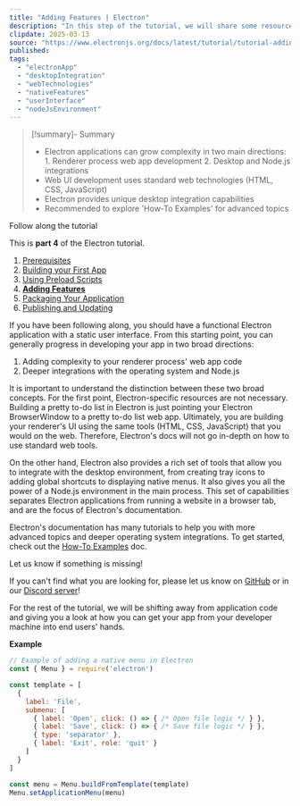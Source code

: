 ```yaml
---
title: "Adding Features | Electron"
description: "In this step of the tutorial, we will share some resources you should read to add features to your application"
clipdate: 2025-03-13
source: "https://www.electronjs.org/docs/latest/tutorial/tutorial-adding-features"
published:
tags:
  - "electronApp"
  - "desktopIntegration"
  - "webTechnologies"
  - "nativeFeatures"
  - "userInterface"
  - "nodeJsEnvironment"
---
```

> [!summary]- Summary
> - Electron applications can grow complexity in two main directions:
>         1. Renderer process web app development
>         2. Desktop and Node.js integrations
> - Web UI development uses standard web technologies (HTML, CSS, JavaScript)
> - Electron provides unique desktop integration capabilities
> - Recommended to explore 'How-To Examples' for advanced topics

Follow along the tutorial

This is **part 4** of the Electron tutorial.

1. [Prerequisites](https://www.electronjs.org/docs/latest/tutorial/tutorial-prerequisites)
2. [Building your First App](https://www.electronjs.org/docs/latest/tutorial/tutorial-first-app)
3. [Using Preload Scripts](https://www.electronjs.org/docs/latest/tutorial/tutorial-preload)
4. **[Adding Features](https://www.electronjs.org/docs/latest/tutorial/tutorial-adding-features)**
5. [Packaging Your Application](https://www.electronjs.org/docs/latest/tutorial/tutorial-packaging)
6. [Publishing and Updating](https://www.electronjs.org/docs/latest/tutorial/tutorial-publishing-updating)

If you have been following along, you should have a functional Electron application with a static user interface. From this starting point, you can generally progress in developing your app in two broad directions:

1. Adding complexity to your renderer process' web app code
2. Deeper integrations with the operating system and Node.js

It is important to understand the distinction between these two broad concepts. For the first point, Electron-specific resources are not necessary. Building a pretty to-do list in Electron is just pointing your Electron BrowserWindow to a pretty to-do list web app. Ultimately, you are building your renderer's UI using the same tools (HTML, CSS, JavaScript) that you would on the web. Therefore, Electron's docs will not go in-depth on how to use standard web tools.

On the other hand, Electron also provides a rich set of tools that allow you to integrate with the desktop environment, from creating tray icons to adding global shortcuts to displaying native menus. It also gives you all the power of a Node.js environment in the main process. This set of capabilities separates Electron applications from running a website in a browser tab, and are the focus of Electron's documentation.

Electron's documentation has many tutorials to help you with more advanced topics and deeper operating system integrations. To get started, check out the [How-To Examples](https://www.electronjs.org/docs/latest/tutorial/examples) doc.

Let us know if something is missing!

If you can't find what you are looking for, please let us know on [GitHub](https://github.com/electron/website/issues/new) or in our [Discord server](https://discord.gg/electronjs)!

For the rest of the tutorial, we will be shifting away from application code and giving you a look at how you can get your app from your developer machine into end users' hands.

**Example**
```javascript
// Example of adding a native menu in Electron
const { Menu } = require('electron')

const template = [
  {
    label: 'File',
    submenu: [
      { label: 'Open', click: () => { /* Open file logic */ } },
      { label: 'Save', click: () => { /* Save file logic */ } },
      { type: 'separator' },
      { label: 'Exit', role: 'quit' }
    ]
  }
]

const menu = Menu.buildFromTemplate(template)
Menu.setApplicationMenu(menu)
```